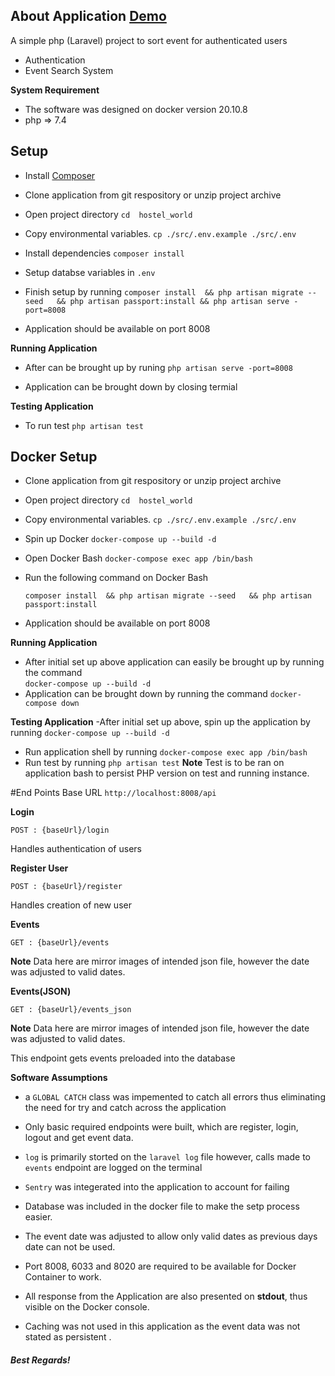 
## About Application [Demo](https://hostel-world.herokuapp.com/)
A simple php (Laravel) project to sort event for authenticated users

- Authentication
- Event Search System

**System Requirement**
- The software was designed on docker version 20.10.8
- php => 7.4

## Setup
- Install  [Composer](https://getcomposer.org/download/) 

- Clone application from git respository or unzip project archive

- Open  project directory  `cd  hostel_world  `

- Copy environmental variables. `cp ./src/.env.example ./src/.env`

- Install dependencies    `composer install`

- Setup databse variables in `.env`

- Finish setup by running   `composer install  && php artisan migrate --seed   && php artisan passport:install && php artisan serve -port=8008`


- Application should be available on  port 8008

**Running Application**
- After can be brought up by runing `php artisan serve -port=8008`  

- Application can be brought down by closing termial 

**Testing  Application**
- To run test `php artisan test`

## Docker Setup
- Clone application from git respository or unzip project archive
- Open  project directory  `cd  hostel_world  `
- Copy environmental variables. `cp ./src/.env.example ./src/.env`
- Spin up Docker    `docker-compose up --build -d`
- Open Docker Bash  `docker-compose exec app /bin/bash`
- Run the following command on Docker Bash

  `composer install  && php artisan migrate --seed   && php artisan passport:install`
  
- Application should be available on  port 8008

**Running Application**
- After initial set up above application can easily be brought up by running the command   
`docker-compose up --build -d`
- Application can be brought down by running the command  `docker-compose down `

**Testing  Application**
-After initial set up above, spin up the application by running `docker-compose up --build -d`
- Run application shell by running    `docker-compose exec app /bin/bash`
- Run test by running  `php artisan test`
 **Note**  Test is to be ran on application bash to persist PHP version on test and running instance.

#End Points
Base URL `http://localhost:8008/api`

**Login**  

`POST : {baseUrl}/login`

Handles authentication of users

**Register User**  

`POST : {baseUrl}/register`

Handles creation of new user

**Events**  

`GET : {baseUrl}/events`

 **Note**  Data here are mirror images of intended json file, however the date was adjusted to valid dates.

**Events(JSON)**  

`GET : {baseUrl}/events_json`

 **Note**  Data here are mirror images of intended json file, however the date was adjusted to valid dates.

This endpoint gets events preloaded into the database



**Software Assumptions**
- a `GLOBAL CATCH` class was impemented to catch all errors thus eliminating the need for try and catch across the application
- Only basic required endpoints were built, which are register, login, logout and get event data.

- `log` is primarily storted on the `laravel log` file however, calls made to `events` endpoint are logged on the terminal

- `Sentry` was integerated into the application to account for failing 

- Database was included in the docker file to make the setp process easier.

- The event date was adjusted to allow only valid dates as previous days date can not be used.

- Port 8008, 6033 and 8020 are required to be available for Docker Container to work.

- All response from the Application are also presented on **stdout**, thus visible on the Docker console.

- Caching was not used in this application as the event data was not stated as persistent .


##### Best  Regards!


